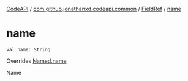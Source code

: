 [CodeAPI](../../index.md) / [com.github.jonathanxd.codeapi.common](../index.md) / [FieldRef](index.md) / [name](.)

# name

`val name: String`

Overrides [Named.name](../../com.github.jonathanxd.codeapi.base/-named/name.md)

Name

